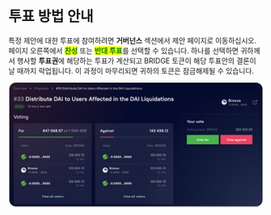 # 투표 방법 안내

특정 제안에 대한 투표에 참여하려면 **거버넌스** 섹션에서 제안 페이지로 이동하십시오. 페이지 오른쪽에서 <mark style="color:green;">**찬성**</mark> 또는 <mark style="color:green;">**반대 투표**</mark>를 선택할 수 있습니다. 하나를 선택하면 귀하께서 행사할 **투표권**에 해당하는 투표가 계산되고 BRIDGE 토큰이 해당 투표안의 결론이 날 때까지 락업됩니다. 이 과정이 마무리되면 귀하의 토큰은 잠금해제될 수 있습니다.&#x20;

![](<../../../.gitbook/assets/image (33).png>)
